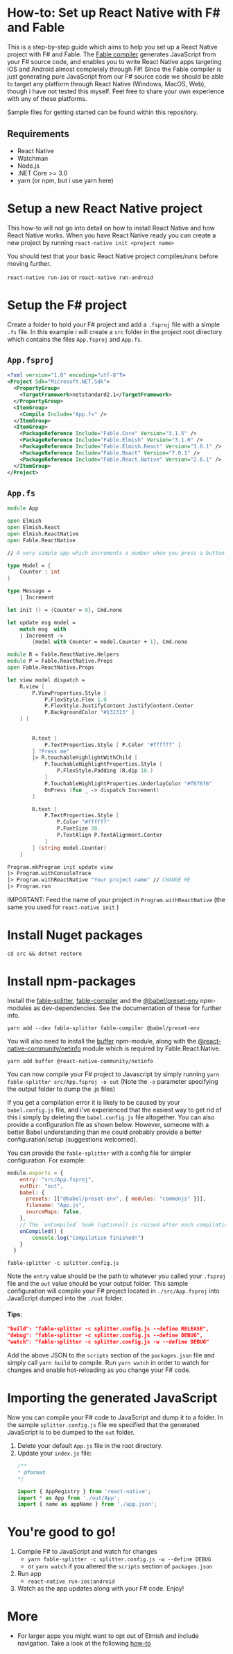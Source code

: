 # How-to: Set up React Native with F# and Fable

This is a step-by-step guide which aims to help you set up a React Native project with F# and Fable. The [Fable compiler](https://github.com/fable-compiler/Fable) generates JavaScript from your F# source code, and enables you to write React Native apps targeting iOS and Android almost completely through F#! Since the Fable compiler is just generating pure JavaScript from our F# source code we should be able to target any platform through React Native (Windows, MacOS, Web), though i have not tested this myself. Feel free to share your own experience with any of these platforms.

Sample files for getting started can be found within this repository. 

## Requirements
- React Native
- Watchman
- Node.js
- .NET Core >= 3.0
- yarn (or npm, but i use yarn here)

# Setup a new React Native project

This how-to will not go into detail on how to install React Native and how React Native works. When you have React Native ready you can create a new project by running `react-native init <project name>`

You should test that your basic React Native project compiles/runs before moving further.

`react-native run-ios` or `react-native run-android`

# Setup the F# project
Create a folder to hold your F# project and add a `.fsproj` file with a simple `.fs` file. In this example i will create a `src` folder in the project root directory which contains the files `App.fsproj` and `App.fs`.

## `App.fsproj`
```xml
<?xml version="1.0" encoding="utf-8"?>
<Project Sdk="Microsoft.NET.Sdk">
  <PropertyGroup>
    <TargetFramework>netstandard2.1</TargetFramework>
  </PropertyGroup>
  <ItemGroup>
    <Compile Include="App.fs" />
  </ItemGroup>
  <ItemGroup>
    <PackageReference Include="Fable.Core" Version="3.1.5" />
    <PackageReference Include="Fable.Elmish" Version="3.1.0" />
    <PackageReference Include="Fable.Elmish.React" Version="3.0.1" />
    <PackageReference Include="Fable.React" Version="7.0.1" />
    <PackageReference Include="Fable.React.Native" Version="2.6.1" />
  </ItemGroup>
</Project>
```

## `App.fs`
```fsharp
module App

open Elmish
open Elmish.React
open Elmish.ReactNative
open Fable.ReactNative

// A very simple app which increments a number when you press a button

type Model = {
    Counter : int
}

type Message =
    | Increment 

let init () = {Counter = 0}, Cmd.none

let update msg model =
    match msg  with
    | Increment ->
        {model with Counter = model.Counter + 1}, Cmd.none 

module R = Fable.ReactNative.Helpers
module P = Fable.ReactNative.Props
open Fable.ReactNative.Props

let view model dispatch =
    R.view [
        P.ViewProperties.Style [ 
            P.FlexStyle.Flex 1.0 
            P.FlexStyle.JustifyContent JustifyContent.Center
            P.BackgroundColor "#131313" ]
    ] [
        
        
        R.text [
            P.TextProperties.Style [ P.Color "#ffffff" ]
        ] "Press me"
        |> R.touchableHighlightWithChild [
            P.TouchableHighlightProperties.Style [
                P.FlexStyle.Padding (R.dip 10.)
            ]
            P.TouchableHighlightProperties.UnderlayColor "#f6f6f6"
            OnPress (fun _ -> dispatch Increment) 
        ]

        R.text [
            P.TextProperties.Style [
                P.Color "#ffffff"
                P.FontSize 30.
                P.TextAlign P.TextAlignment.Center
            ]
        ] (string model.Counter)
    ]

Program.mkProgram init update view
|> Program.withConsoleTrace
|> Program.withReactNative "Your project name" // CHANGE ME
|> Program.run
```

IMPORTANT: Feed the name of your project in `Program.withReactNative` (the same you used for `react-native init` )

# Install Nuget packages

`cd src && dotnet restore`

# Install npm-packages

Install the [fable-splitter](https://www.npmjs.com/package/fable-splitter), [fable-compiler](https://www.npmjs.com/package/fable-compiler) and the [@babel/preset-env](https://www.npmjs.com/package/@babel/preset-env) npm-modules as dev-dependencies. See the documentation of these for further info.

`yarn add --dev fable-splitter fable-compiler @babel/preset-env` 

You will also need to install the [buffer](https://www.npmjs.com/package/buffer) npm-module, along with the [@react-native-community/netinfo](https://www.npmjs.com/package/@react-native-community/netinfo) module which is required by Fable.React.Native.

`yarn add buffer @react-native-community/netinfo`

You can now compile your F# project to Javascript by simply running `yarn fable-splitter src/App.fsproj -o out`
(Note the `-o` parameter specifying the output folder to dump the .js files) 

If you get a compilation error it is likely to be caused by your `babel.config.js` file, and i've experienced that the easiest way to get rid of this i simply by deleting the `babel.config.js` file altogether. You can also provide a configuration file as shown below. However, someone with a better Babel understanding than me could probably provide a better configuration/setup (suggestions welcomed).

You can provide the `fable-splitter` with a config file for simpler configuration. For example:
```javascript
module.exports = {
    entry: "src/App.fsproj",
    outDir: "out",
    babel: {
      presets: [["@babel/preset-env", { modules: "commonjs" }]],
      filename: "App.js",
      sourceMaps: false,
    },
    // The `onCompiled` hook (optional) is raised after each compilation
    onCompiled() {
        console.log("Compilation finished!")
    }
  }
```
`fable-splitter -c splitter.config.js`

Note the `entry` value should be the path to whatever you called your `.fsproj` file and the `out` value should be your output folder. This sample configuration will compile your F# project located in `./src/App.fsproj` into JavaScript dumped into the `./out` folder.

#### Tips:
```json
"build": "fable-splitter -c splitter.config.js --define RELEASE",
"debug": "fable-splitter -c splitter.config.js --define DEBUG",
"watch": "fable-splitter -c splitter.config.js -w --define DEBUG"
```
Add the above JSON to the `scripts` section of the `packages.json` file and simply call `yarn build` to compile. Run `yarn watch` in order to watch for changes and enable hot-reloading as you change your F# code.

# Importing the generated JavaScript
Now you can compile your F# code to JavaScript and dump it to a folder. In the sample `splitter.config.js` file we specified that the generated JavaScript is to be dumped to the `out` folder.

1. Delete your default `App.js` file in the root directory.
2. Update your `index.js` file:
    ```js
    /**
    * @format
    */

    import { AppRegistry } from 'react-native';
    import * as App from './out/App';
    import { name as appName } from './app.json';
    ```

# You're good to go! 
1. Compile F# to JavaScript and watch for changes
    - `yarn fable-splitter -c splitter.config.js -w --define DEBUG`
    - or `yarn watch` if you altered the `scripts` section of `packages.json`
2. Run app
    - `react-native run-ios|android`
3. Watch as the app updates along with your F# code. Enjoy!

# More
- For larger apps you might want to opt out of Elmish and include navigation. Take a look at the following [how-to](navigation)